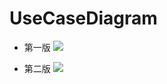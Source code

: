 # UseCaseDiagram
* 第一版
![](https://i.imgur.com/xj7UFq9.jpg)

* 第二版
![](https://hackmd.io/_uploads/rk3UEe4Nh.jpg)
